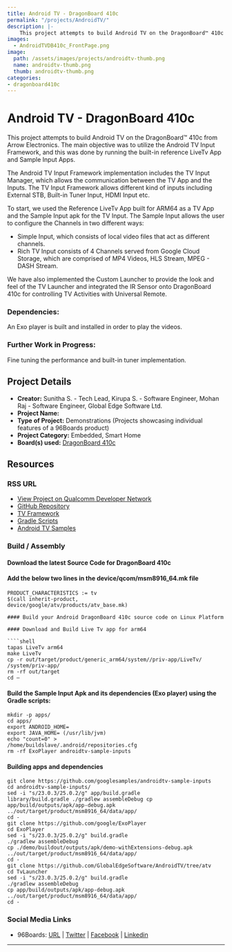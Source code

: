 ```yaml
---
title: Android TV - DragonBoard 410c
permalink: "/projects/AndroidTV/"
description: |-
    This project attempts to build Android TV on the DragonBoard™ 410c from Arrow Electronics. The main objective was to utilize the Android TV Input Framework, and this was done by running the built-in reference LiveTv App and Sample Input Apps.
images:
  - AndroidTVDB410c_FrontPage.png
image:
  path: /assets/images/projects/androidtv-thumb.png
  name: androidtv-thumb.png
  thumb: androidtv-thumb.png
categories:
- dragonboard410c
---
```

# Android TV - DragonBoard 410c

This project attempts to build Android TV on the DragonBoard™ 410c from Arrow Electronics. The main objective was to utilize the Android TV Input Framework, and this was done by running the built-in reference LiveTv App and Sample Input Apps.

The Android TV Input Framework implementation includes the TV Input Manager, which allows the communication between the TV App and the Inputs. The TV Input Framework allows different kind of inputs including External STB, Built-in Tuner Input, HDMI Input etc.

To start, we used the Reference LiveTv App built for ARM64 as a TV App and the Sample Input apk for the TV Input. The Sample Input allows the user to configure the Channels in two different ways:

- Simple Input, which consists of local video files that act as different channels.
- Rich TV Input consists of 4 Channels served from Google Cloud Storage, which are comprised of MP4 Videos, HLS Stream, MPEG - DASH Stream.

We have also implemented the Custom Launcher to provide the look and feel of the TV Launcher and integrated the IR Sensor onto DragonBoard 410c for controlling TV Activities with Universal Remote.

### Dependencies:

An Exo player is built and installed in order to play the videos.

### Further Work in Progress:

Fine tuning the performance and built-in tuner implementation.

## Project Details

- **Creator:** Sunitha S. - Tech Lead, Kirupa S. - Software Engineer, Mohan Raj - Software Engineer, Global Edge Software Ltd.
- **Project Name:**
- **Type of Project:** Demonstrations (Projects showcasing individual features of a 96Boards product)
- **Project Category:** Embedded, Smart Home
- **Board(s) used:** [DragonBoard 410c](https://www.96boards.org/product/dragonboard410c/)

## Resources

### RSS URL

- [View Project on Qualcomm Developer Network](https://developer.qualcomm.com/project/android-tv)
- [GitHub Repository](https://github.com/GlobalEdgeSoftware/AndroidTV/tree/atv)
- [TV Framework](https://source.android.com/devices/tv/reference-tv-app.html)
- [Gradle Scripts](https://docs.gradle.org/current/userguide/writing_build_scripts.html)
- [Android TV Samples](https://github.com/googlesamples/androidtv-sample-inputs)

### Build / Assembly

#### Download the latest Source Code for DragonBoard 410c

#### Add the below two lines in the device/qcom/msm8916_64.mk file

```shell
PRODUCT_CHARACTERISTICS := tv
$(call inherit-product,
device/google/atv/products/atv_base.mk)

#### Build your Android DragonBoard 410c source code on Linux Platform

#### Download and Build Live Tv app for arm64

````shell
tapas LiveTv arm64
make LiveTv
cp -r out/target/product/generic_arm64/system//priv-app/LiveTv/ /system/priv-app/
rm -rf out/target
cd –
```

#### Build the Sample Input Apk and its dependencies (Exo player) using the Gradle scripts:

```shell
mkdir -p apps/
cd apps/
export ANDROID_HOME=
export JAVA_HOME= (/usr/lib/jvm)
echo "count=0" >
/home/buildslave/.android/repositories.cfg
rm -rf ExoPlayer androidtv-sample-inputs
```

#### Building apps and dependencies

```shell
git clone https://github.com/googlesamples/androidtv-sample-inputs
cd androidtv-sample-inputs/
sed -i "s/23.0.3/25.0.2/g" app/build.gradle
library/build.gradle ./gradlew assembleDebug cp
app/build/outputs/apk/app-debug.apk
../out/target/product/msm8916_64/data/app/
cd -
git clone https://github.com/google/ExoPlayer
cd ExoPlayer
sed -i "s/23.0.3/25.0.2/g" build.gradle
./gradlew assembleDebug
cp ./demo/buildout/outputs/apk/demo-withExtensions-debug.apk
../out/target/product/msm8916_64/data/app/
cd -
git clone https://github.com/GlobalEdgeSoftware/AndroidTV/tree/atv
cd TvLauncher
sed -i "s/23.0.3/25.0.2/g" build.gradle
./gradlew assembleDebug
cp app/build/outputs/apk/app-debug.apk
../out/target/product/msm8916_64/data/app/
cd -
```

### Social Media Links

- 96Boards: [URL](https://www.96boards.org/) &#124; [Twitter](https://twitter.com/96boards) &#124; [Facebook](https://www.facebook.com/96Boards) &#124; [Linkedin](https://www.linkedin.com/company/{{site.linkedin_username}}/)

***
